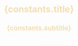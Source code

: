<script>
	import constants from '$lib/constants';
</script>

# {constants.title}
## {constants.subtitle}

Press `<Esc>` to see Overview.

<br>
<br>

<style>
    h1,h2 {
        color: wheat;
        text-align: center;
    }
    p {
        text-align: center;
        color: white;
    }
</style>
